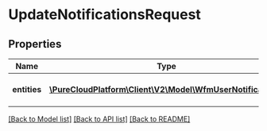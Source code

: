 # UpdateNotificationsRequest

## Properties
Name | Type | Description | Notes
------------ | ------------- | ------------- | -------------
**entities** | [**\PureCloudPlatform\Client\V2\Model\WfmUserNotification[]**](WfmUserNotification.md) | The notifications to update | 

[[Back to Model list]](../README.md#documentation-for-models) [[Back to API list]](../README.md#documentation-for-api-endpoints) [[Back to README]](../README.md)


